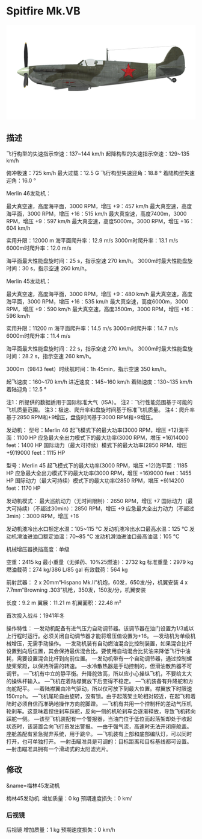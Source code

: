 # Spitfire Mk.VB

![spitfiremkvb](../images/spitfiremkvb.png)

## 描述

飞行构型的失速指示空速：137~144 km/h
起降构型的失速指示空速：129~135 km/h

俯冲极速：725 km/h
最大过载：12.5 G
飞行构型失速迎角：18.8 °
着陆构型失速迎角：16.0 °


Merlin 46发动机：

最大真空速，高度海平面，3000 RPM，增压 +9：457 km/h
最大真空速，高度海平面，3000 RPM，增压 +16：515 km/h
最大真空速，高度7400m，3000 RPM，增压 +9：597 km/h
最大真空速，高度5000m，3000 RPM，增压 +16：604 km/h

实用升限：12000 m
海平面爬升率：12.9 m/s
3000m时爬升率：13.1 m/s
6000m时爬升率：12.0 m/s

海平面最大性能盘旋时间：25 s，指示空速 270 km/h。
3000m时最大性能盘旋时间：30 s，指示空速 260 km/h。


Merlin 45发动机：

最大真空速，高度海平面，3000 RPM，增压 +9：480 km/h
最大真空速，高度海平面，3000 RPM，增压 +16：535 km/h
最大真空速，高度6000m，3000 RPM，增压 +9：590 km/h
最大真空速，高度3500m，3000 RPM，增压 +16：596 km/h

实用升限：11200 m
海平面爬升率：14.5 m/s
3000m时爬升率：14.7 m/s
6000m时爬升率：11.4 m/s

海平面最大性能盘旋时间：22 s，指示空速 270 km/h。
3000m时最大性能盘旋时间：28.2 s，指示空速 260 km/h。


3000m（9843 feet）时续航时间：1h 45min，指示空速 350 km/h。

起飞速度：160~170 km/h
进近速度：145~160 km/h
着陆速度：130~135 km/h
着陆迎角：12.5 °

注1：所提供的数据适用于国际标准大气（ISA）。
注2：飞行性能范围基于可能的飞机质量范围。
注3：极速、爬升率和盘旋时间基于标准飞机质量。
注4：爬升率基于2850 RPM和+9增压，盘旋时间基于3000 RPM和+9增压。

发动机：
型号：Merlin 46
起飞模式下的最大功率(3000 RPM，增压 +12)海平面：1100 HP
应急最大全出力模式下的最大功率(3000 RPM，增压 +16)14000 feet：1400 HP
国际动力（最大可持续）模式下的最大功率(2850 RPM，增压 +9)19000 feet：1115 HP

型号：Merlin 45
起飞模式下的最大功率(3000 RPM，增压 +12)海平面：1185 HP
应急最大全出力模式下的最大功率(3000 RPM，增压 +16)9000 feet：1455 HP
国际动力（最大可持续）模式下的最大功率(2850 RPM，增压 +9)14200 feet：1170 HP

发动机模式：
最大巡航动力（无时间限制）：2650 RPM，增压 +7
国际动力（最大可持续）（不超过30min）：2850 RPM，增压 +9
应急最大全出力动力（不超过3min）：3000 RPM，增压 +16

发动机液冷出水口额定水温：105~115 °C
发动机液冷出水口最高水温：125 °C
发动机滑油进油口额定油温：70~85 °C
发动机滑油进油口最高油温：105 °C

机械增压器换挡高度：单级

空重：2415 kg
最小重量（无弹药、10%25燃油）：2732 kg
标准重量：2979 kg
燃油载荷：274 kg/386 L/85 gal
有效载荷：564 kg

前射武器：
2 x 20mm“Hispano Mk.II”机炮，60发，650发/分，机翼安装
4 x 7.7mm“Browning .303”机枪，350发，150发/分，机翼安装

长度：9.2 m
翼展：11.21 m
机翼面积：22.48 m²

首次投入战斗：1941年冬

操作特性：
—发动机配备有进气压力自动调节器。该调节器在油门设置为1/3或以上行程时运行。必须关闭自动调节器才能将增压值设置为+16。
—发动机为单级机械增压，无需手动操作。
—发动机装有自动燃油混合比控制装置，如果混合比杆设置到向后位置，其会保持最优混合比。要使用自动混合比贫油来降低飞行中油耗，需要设置混合比杆到向前位置。
—发动机带有一个自动调节器，通过控制螺旋桨桨距，以保持所需的转速。
—水冷散热器是手动控制的，但滑油散热器不可调节。
—飞机有中立的静平衡。升降舵效高，所以应小心操纵飞机，不要给太大的操纵杆输入。
—飞机在着陆襟翼放下后变得不稳定。
—飞机装备有升降舵和方向舵配平。
—着陆襟翼由冷气驱动，所以仅可放下到最大位置。襟翼放下时限速150mph。
—飞机尾轮自由旋转，没有锁。由于起落架主轮相对较近，在起飞和着陆时必须自信而准确地操作方向舵脚蹬。
—飞机有共用一个控制杆的差动气压机轮刹车。这意味着捏住刹车踩舵，反向一侧的机轮刹车会逐渐释放，导致飞机转向踩舵一侧。
—该型飞机装配有一个警报器，当油门位于低位而起落架却处于收起状态时，该装置会向飞行员发出警报。
—由于强气流，高速时无法开闭座舱盖。座舱盖配有紧急抛弃系统，用于跳伞。
—飞机装有上部和底部编队灯，可以同时打开，也可单独打开。
—射击瞄准具是可调的：目标距离和目标基线都可设置。
—射击瞄准具拥有一个滑动式的太阳滤光片。

## 修改
&name=梅林45发动机

梅林45发动机. 
增加质量：0 kg
预期速度损失：0 km/
### 后视镜

后视镜
增加质量：1 kg
预期速度损失：0 km/h